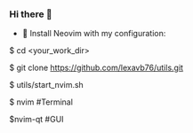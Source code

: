 ### Hi there 👋

<!--
**lexavb76/lexavb76** is a ✨ _special_ ✨ repository because its `README.md` (this file) appears on your GitHub profile.

Here are some ideas to get you started:

- 🔭 I’m currently working on ...
- 🌱 I’m currently learning ...
- 👯 I’m looking to collaborate on ...
- 🤔 I’m looking for help with ...
- 💬 Ask me about ...
- 📫 How to reach me: ...
- 😄 Pronouns: ...
- ⚡ Fun fact: ...
-->

- 🔭 Install Neovim with my configuration:

$ cd <your_work_dir>

$ git clone  https://github.com/lexavb76/utils.git

$ utils/start_nvim.sh

$ nvim    #Terminal

$nvim-qt  #GUI

<!---
lexavb76/lexavb76 is a ✨ special ✨ repository because its `README.md` (this file) appears on your GitHub profile.
You can click the Preview link to take a look at your changes.
--->
